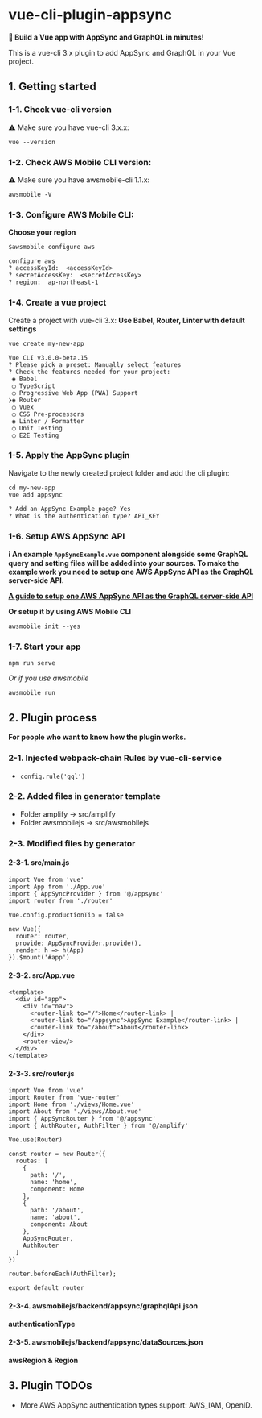 # vue-cli-plugin-appsync

**:rocket: Build a Vue app with AppSync and GraphQL in minutes!**

This is a vue-cli 3.x plugin to add AppSync and GraphQL in your Vue project.

## 1. Getting started

### 1-1. Check vue-cli version
:warning: Make sure you have vue-cli 3.x.x:

```
vue --version
```

### 1-2. Check AWS Mobile CLI version:
:warning: Make sure you have awsmobile-cli 1.1.x:

```
awsmobile -V
```

### 1-3. Configure AWS Mobile CLI:
**Choose your region**

```
$awsmobile configure aws

configure aws
? accessKeyId:  <accessKeyId>
? secretAccessKey:  <secretAccessKey>
? region:  ap-northeast-1
```


### 1-4. Create a vue project
Create a project with vue-cli 3.x:
**Use Babel, Router, Linter with default settings**
```
vue create my-new-app

Vue CLI v3.0.0-beta.15
? Please pick a preset: Manually select features
? Check the features needed for your project: 
 ◉ Babel
 ◯ TypeScript
 ◯ Progressive Web App (PWA) Support
❯◉ Router
 ◯ Vuex
 ◯ CSS Pre-processors
 ◉ Linter / Formatter
 ◯ Unit Testing
 ◯ E2E Testing
```

### 1-5. Apply the AppSync plugin
Navigate to the newly created project folder and add the cli plugin:

```
cd my-new-app
vue add appsync

? Add an AppSync Example page? Yes
? What is the authentication type? API_KEY
```

### 1-6. Setup AWS AppSync API 

**:information_source: An example `AppSyncExample.vue` component alongside some GraphQL query and setting files will be added into your sources. To make the example work you need to setup one AWS AppSync API as the GraphQL server-side API.**

[**A guide to setup one AWS AppSync API as the GraphQL server-side API**](https://github.com/komushi/vue-appsync-study#2-manually-setup-aws-appsync-graphql-api-server-side-with-aws-management-console)

**Or setup it by using AWS Mobile CLI**
```
awsmobile init --yes
```

### 1-7. Start your app

```
npm run serve
```

*Or if you use awsmobile*

```
awsmobile run
```

## 2. Plugin process
**For people who want to know how the plugin works.**

### 2-1. Injected webpack-chain Rules by vue-cli-service

- `config.rule('gql')`

### 2-2. Added files in generator template
* Folder amplify -> src/amplify
* Folder awsmobilejs -> src/awsmobilejs

### 2-3. Modified files by generator
#### 2-3-1. src/main.js
```
import Vue from 'vue'
import App from './App.vue'
import { AppSyncProvider } from '@/appsync'
import router from './router'

Vue.config.productionTip = false

new Vue({
  router: router,
  provide: AppSyncProvider.provide(),
  render: h => h(App)
}).$mount('#app')
```

#### 2-3-2. src/App.vue
```
<template>
  <div id="app">
    <div id="nav">
      <router-link to="/">Home</router-link> |
      <router-link to="/appsync">AppSync Example</router-link> |
      <router-link to="/about">About</router-link>
    </div>
    <router-view/>
  </div>
</template>
```

#### 2-3-3. src/router.js
```
import Vue from 'vue'
import Router from 'vue-router'
import Home from './views/Home.vue'
import About from './views/About.vue'
import { AppSyncRouter } from '@/appsync'
import { AuthRouter, AuthFilter } from '@/amplify'

Vue.use(Router)

const router = new Router({
  routes: [
    {
      path: '/',
      name: 'home',
      component: Home
    },
    {
      path: '/about',
      name: 'about',
      component: About
    },
    AppSyncRouter,
    AuthRouter
  ]
})

router.beforeEach(AuthFilter);

export default router
```

#### 2-3-4. awsmobilejs/backend/appsync/graphqlApi.json
**authenticationType**

#### 2-3-5. awsmobilejs/backend/appsync/dataSources.json
**awsRegion & Region**

## 3. Plugin TODOs
* More AWS AppSync authentication types support: AWS_IAM, OpenID.
